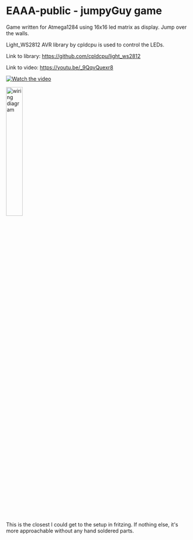 

# EAAA-public - jumpyGuy game
Game written for Atmega1284 using 16x16 led matrix as display. Jump over the walls.

Light_WS2812 AVR library by cpldcpu is used to control the LEDs.

Link to library: https://github.com/cpldcpu/light_ws2812

Link to video: https://youtu.be/_9QqvQuexr8

[![Watch the video](https://i.ytimg.com/an_webp/_9QqvQuexr8/mqdefault_6s.webp?du=3000&sqp=CKbjqaIG&rs=AOn4CLDLNrMm7Po7JA2Sz2o0mx6iO_cpXQ)](https://www.youtube.com/watch?v=_9QqvQuexr8)

<img src="https://i.imgur.com/eLuGCKw.png" alt="wiring diagram" width="30%" height="30%">

This is the closest I could get to the setup in fritzing. If nothing else, it's more approachable without any hand soldered parts.
